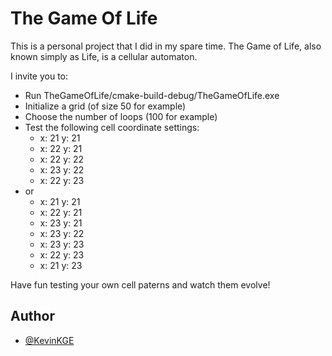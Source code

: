 # The Game Of Life

This is a personal project that I did in my spare time.
The Game of Life, also known simply as Life, is a cellular automaton.

I invite you to:
- Run TheGameOfLife/cmake-build-debug/TheGameOfLife.exe
- Initialize a grid (of size 50 for example)
- Choose the number of loops (100 for example)
- Test the following cell coordinate settings:
    - x: 21 y: 21
    - x: 22 y: 21
    - x: 22 y: 22
    - x: 23 y: 22
    - x: 22 y: 23
- or
    - x: 21 y: 21
    - x: 22 y: 21
    - x: 23 y: 21
    - x: 23 y: 22
    - x: 23 y: 23
    - x: 22 y: 23
    - x: 21 y: 23

Have fun testing your own cell paterns and watch them evolve!

## Author

- [@KevinKGE](https://github.com/kevinKGE)
